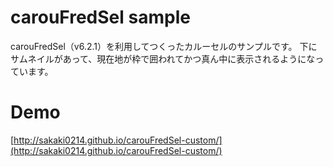 # carouFredSel sample
carouFredSel（v6.2.1）を利用してつくったカルーセルのサンプルです。
下にサムネイルがあって、現在地が枠で囲われてかつ真ん中に表示されるようになっています。

# Demo
[http://sakaki0214.github.io/carouFredSel-custom/](http://sakaki0214.github.io/carouFredSel-custom/)
